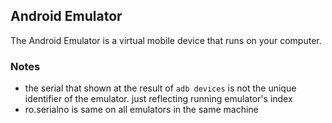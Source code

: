 ## Android Emulator

The Android Emulator is a virtual mobile device that runs on your computer.

### Notes

- the serial that shown at the result of `adb devices` is not the unique identifier of the emulator. just reflecting running emulator's index
- ro.serialno is same on all emulators in the same machine
